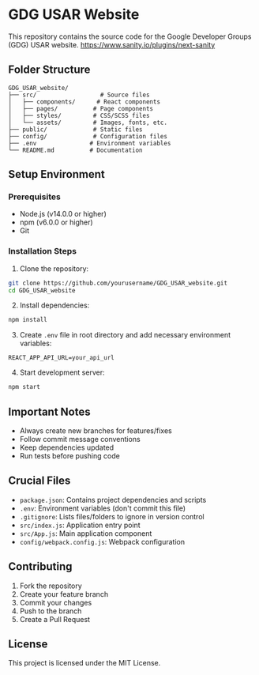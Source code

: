 # GDG USAR Website

This repository contains the source code for the Google Developer Groups (GDG) USAR website.
https://www.sanity.io/plugins/next-sanity

## Folder Structure
```
GDG_USAR_website/
├── src/                  # Source files
│   ├── components/      # React components
│   ├── pages/          # Page components
│   ├── styles/         # CSS/SCSS files
│   └── assets/         # Images, fonts, etc.
├── public/             # Static files
├── config/             # Configuration files
├── .env               # Environment variables
└── README.md          # Documentation
```

## Setup Environment

### Prerequisites
- Node.js (v14.0.0 or higher)
- npm (v6.0.0 or higher)
- Git

### Installation Steps
1. Clone the repository:
```bash
git clone https://github.com/yourusername/GDG_USAR_website.git
cd GDG_USAR_website
```

2. Install dependencies:
```bash
npm install
```

3. Create `.env` file in root directory and add necessary environment variables:
```
REACT_APP_API_URL=your_api_url
```

4. Start development server:
```bash
npm start
```

## Important Notes
- Always create new branches for features/fixes
- Follow commit message conventions
- Keep dependencies updated
- Run tests before pushing code

## Crucial Files
- `package.json`: Contains project dependencies and scripts
- `.env`: Environment variables (don't commit this file)
- `.gitignore`: Lists files/folders to ignore in version control
- `src/index.js`: Application entry point
- `src/App.js`: Main application component
- `config/webpack.config.js`: Webpack configuration

## Contributing
1. Fork the repository
2. Create your feature branch
3. Commit your changes
4. Push to the branch
5. Create a Pull Request

## License
This project is licensed under the MIT License.